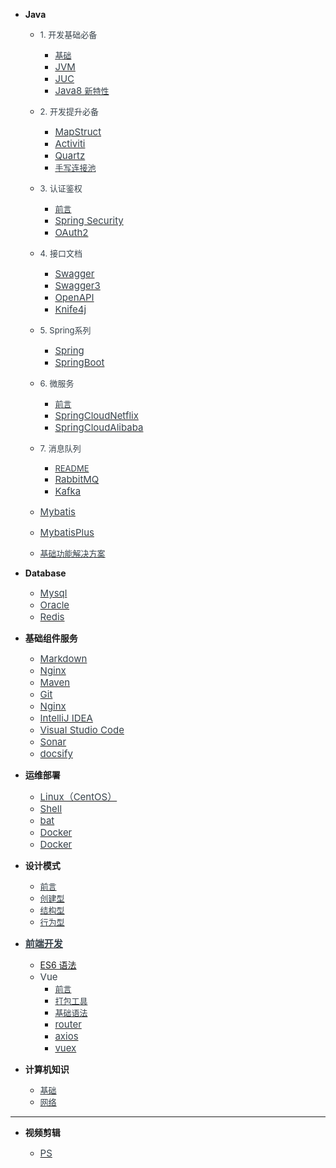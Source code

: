 - **Java**

  - <span style="font-weight:normal; font-size:13px; color:#364149">1. 开发基础必备</span>

    - [<span style="font-weight:normal; font-size:13px; color:#364149">基础</span>](Java/1.开发基础必备/常用基础知识.md)
    - [<span style="font-weight:normal; font-size:15px; color:#364149">JVM</span>](Java/1.开发基础必备/JVM.md)
    - [<span style="font-weight:normal; font-size:15px; color:#364149">JUC</span>](Java/1.开发基础必备/JUC.md)
    - [<span style="font-weight:normal; font-size:15px; color:#364149">Java8 </span></span><span style="font-weight:normal; font-size:13px; color:#364149">新特性</span></span>](Java/1.开发基础必备/Java8新特性.md)

  - <span style="font-weight:normal; font-size:13px; color:#364149">2. 开发提升必备</span>    

    - [<span style="font-weight:normal; font-size:15px; color:#364149">MapStruct</span>](Java/2.开发提升必备/MapStruct.md)
    - [<span style="font-weight:normal; font-size:15px; color:#364149">Activiti</span>](Java/2.开发提升必备/Activiti.md)
    - [<span style="font-weight:normal; font-size:15px; color:#364149">Quartz</span>](Java/2.开发提升必备/Quartz.md)
    - [<span style="font-weight:normal; font-size:13px; color:#364149">手写连接池</span>](Java/2.开发提升必备/手写连接池.md)

  - <span style="font-weight:normal; font-size:13px; color:#364149">3. 认证鉴权</span>

    - [<span style="font-weight:normal; font-size:13px; color:#364149">前言</span>](Java/3.安全框架/README.md)
    - [<span style="font-weight:normal; font-size:15px; color:#364149">Spring Security</span>](Java/3.安全框架/Security.md)
    - [<span style="font-weight:normal; font-size:15px; color:#364149">OAuth2</span>](Java/3.安全框架/OAuth2.md)

  - <span style="font-weight:normal; font-size:13px; color:#364149">4. 接口文档</span>    

    - [<span style="font-weight:normal; font-size:15px; color:#364149">Swagger</span>](Java/4.接口文档/Swagger.md)
    - [<span style="font-weight:normal; font-size:15px; color:#364149">Swagger3</span>](Java/4.接口文档/Swagger3.md)
    - [<span style="font-weight:normal; font-size:15px; color:#364149">OpenAPI</span>](Java/4.接口文档/OpenAPI.md)
    - [<span style="font-weight:normal; font-size:15px; color:#364149">Knife4j</span>](Java/4.接口文档/Knife4j.md)

  - <span style="font-weight:normal; font-size:13px; color:#364149">5. Spring系列</span>

    - [<span style="font-weight:normal; font-size:15px; color:#364149">Spring</span>](Java/5.Spring系列/Spring.md)
    - [<span style="font-weight:normal; font-size:15px; color:#364149">SpringBoot</span>](Java/5.Spring系列/SpringBoot.md)

  - <span style="font-weight:normal; font-size:13px; color:#364149">6. 微服务</span>

    - [<span style="font-weight:normal; font-size:13px; color:#364149">前言</span>](Java/6.微服务/README.md) 
    - [<span style="font-weight:normal; font-size:15px; color:#364149">SpringCloudNetflix</span>](Java/6.微服务/SpringCloudNetflix.md) 
    - [<span style="font-weight:normal; font-size:15px; color:#364149">SpringCloudAlibaba</span>](Java/6.微服务/SpringCloudAlibaba.md) 
  
  - <span style="font-weight:normal; font-size:13px; color:#364149">7. 消息队列</span>

    - [<span style="font-weight:normal; font-size:13px; color:#364149">README</span>](消息队列/)
    - [<span style="font-weight:normal; font-size:15px; color:#364149">RabbitMQ</span>](Java/7.消息队列/RabbitMQ.md)
    - [<span style="font-weight:normal; font-size:15px; color:#364149">Kafka</span>](Java/7.消息队列/Kafka.md)

  - [<span style="font-weight:normal; font-size:15px; color:#364149">Mybatis</span>](Java/Mybatis.md)
  - [<span style="font-weight:normal; font-size:15px; color:#364149">MybatisPlus</span>](Java/MybatisPlus.md)
  - [<span style="font-weight:normal; font-size:13px; color:#364149">基础功能解决方案</span>](Java/基础功能解决方案.md)

- **Database**

  - [<span style="font-weight:normal; font-size:15px; color:#364149">Mysql</span>](Database/Mysql.md)
  - [<span style="font-weight:normal; font-size:15px; color:#364149">Oracle</span>](Database/Oracle.md)
  - [<span style="font-weight:normal; font-size:15px; color:#364149">Redis</span>](Database/Redis.md)

- **基础组件服务**

  - [<span style="font-weight:normal; font-size:15px; color:#364149">Markdown</span>](基础组件服务/markdown.md)
  - [<span style="font-weight:normal; font-size:15px; color:#364149">Nginx</span>](基础组件服务/Nginx.md)
  - [<span style="font-weight:normal; font-size:15px; color:#364149">Maven</span>](基础组件服务/Maven.md)
  - [<span style="font-weight:normal; font-size:15px; color:#364149">Git</span>](基础组件服务/Git.md)
  - [<span style="font-weight:normal; font-size:15px; color:#364149">Nginx</span>](基础组件服务/GitLab.md)
  - [<span style="font-weight:normal; font-size:15px; color:#364149">IntelliJ IDEA</span>](基础组件服务/IntelliJ%20IDEA.md)
  - [<span style="font-weight:normal; font-size:15px; color:#364149">Visual Studio Code</span>](基础组件服务/Visual%20Studio%20Code.md)
  - [<span style="font-weight:normal; font-size:15px; color:#364149">Sonar</span>](基础组件服务/Sonar.md)
  - [<span style="font-weight:normal; font-size:15px; color:#364149">docsify</span>](基础组件服务/docsify.md)


- **运维部署**
  - [<span style="font-weight:normal; font-size:15px; color:#364149">Linux（CentOS）</span>](运维部署/Linux（CentOS）.md)
  - [<span style="font-weight:normal; font-size:15px; color:#364149">Shell</span>](运维部署/shell.md)
  - [<span style="font-weight:normal; font-size:15px; color:#364149">bat</span>](运维部署/bat.md)
  - [<span style="font-weight:normal; font-size:15px; color:#364149">Docker</span>](运维部署/Docker.md)
  - [<span style="font-weight:normal; font-size:15px; color:#364149">Docker</span>](运维部署/部署踩坑问题汇总.md)

- **设计模式**

  - [<span style="font-weight:normal; font-size:13px; color:#364149">前言</span>](设计模式/)
  - [<span style="font-weight:normal; font-size:13px; color:#364149">创建型</span>](设计模式/创建型.md)
  - [<span style="font-weight:normal; font-size:13px; color:#364149">结构型</span>](设计模式/结构型.md)
  - [<span style="font-weight:normal; font-size:13px; color:#364149">行为型</span>](设计模式/行为型.md)

- [<span style="font-weight:normal; font-size:15px; color:#364149">**前端开发**</span>](前端开发/)

  - [ES6 语法](前端开发/ES6语法.md)
  - <span style="font-weight:normal; font-size:15px; color:#364149">Vue</span>
    - [<span style="font-weight:normal; font-size:13px; color:#364149">前言</span>](前端开发/Vue/1-前言.md)
    - [<span style="font-weight:normal; font-size:13px; color:#364149">打包工具</span>](前端开发/Vue/2-打包工具.md)
    - [<span style="font-weight:normal; font-size:13px; color:#364149">基础语法</span>](前端开发/Vue/3-基础语法.md)
    - [<span style="font-weight:normal; font-size:15px; color:#364149">router</span>](前端开发/Vue/4-router.md)
    - [<span style="font-weight:normal; font-size:15px; color:#364149">axios</span>](前端开发/Vue/5-axios.md)
    - [<span style="font-weight:normal; font-size:15px; color:#364149">vuex</span>](前端开发/Vue/6-vuex.md)


- **计算机知识**

  - [<span style="font-weight:normal; font-size:13px; color:#364149">基础</span>](计算机知识/)
  - [<span style="font-weight:normal; font-size:13px; color:#364149">网络</span>](计算机知识/网络.md)

---

- **视频剪辑**

  - [<span style="font-weight:normal; font-size:15px; color:#364149">PS</span>](视频剪辑/ps.md)
